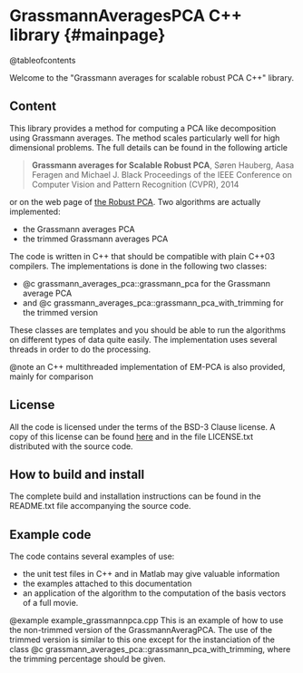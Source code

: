 GrassmannAveragesPCA C++ library                         {#mainpage}
============

@tableofcontents


Welcome to the "Grassmann averages for scalable robust PCA C++" library.

Content
-------
This library provides a method for computing a PCA like decomposition using Grassmann averages. The method scales particularly well
for high dimensional problems. The full details can be found in the following article 

> **Grassmann averages for Scalable Robust PCA**, Søren Hauberg, Aasa Feragen and Michael J. Black
> Proceedings of the IEEE Conference on Computer Vision and Pattern Recognition (CVPR), 2014

or on the web page of [the Robust PCA](http://ps.is.tuebingen.mpg.de/project/Robust_PCA). Two algorithms are actually implemented:
- the Grassmann averages PCA
- the trimmed Grassmann averages PCA

The code is written in C++ that should be compatible with plain C++03 compilers. The implementations is done in the following two classes:
- @c grassmann_averages_pca::grassmann_pca for the Grassmann average PCA
- and @c grassmann_averages_pca::grassmann_pca_with_trimming for the trimmed version

These classes are templates and you should be able to run the algorithms on different types of data quite easily. 
The implementation uses several threads in order to do the processing. 

@note an C++ multithreaded implementation of EM-PCA is also provided, mainly for comparison

License
-------
All the code is licensed under the terms of the BSD-3 Clause license. 
A copy of this license can be found [here](http://opensource.org/licenses/BSD-3-Clause) and in the file LICENSE.txt 
distributed with the source code.


How to build and install
--------------
The complete build and installation instructions can be found in the README.txt file accompanying the source code.


Example code
---------------
The code contains several examples of use:
- the unit test files in C++ and in Matlab may give valuable information
- the examples attached to this documentation
- an application of the algorithm to the computation of the basis vectors of a full movie. 


@example example_grassmannpca.cpp
This is an example of how to use the non-trimmed version of the GrassmannAveragPCA. The use of the trimmed version is 
similar to this one except for the instanciation of the class @c grassmann_averages_pca::grassmann_pca_with_trimming, where the 
trimming percentage should be given.